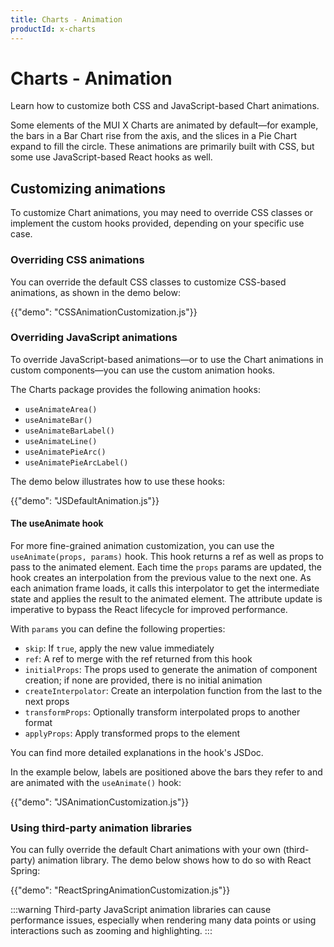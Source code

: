 ```yaml
---
title: Charts - Animation
productId: x-charts
---
```


# Charts - Animation

<p class="description">Learn how to customize both CSS and JavaScript-based Chart animations.</p>

Some elements of the MUI X Charts are animated by default—for example, the bars in a Bar Chart rise from the axis, and the slices in a Pie Chart expand to fill the circle.
These animations are primarily built with CSS, but some use JavaScript-based React hooks as well.

## Customizing animations

To customize Chart animations, you may need to override CSS classes or implement the custom hooks provided, depending on your specific use case.

### Overriding CSS animations

You can override the default CSS classes to customize CSS-based animations, as shown in the demo below:

{{"demo": "CSSAnimationCustomization.js"}}

### Overriding JavaScript animations

To override JavaScript-based animations—or to use the Chart animations in custom components—you can use the custom animation hooks.

The Charts package provides the following animation hooks:

- `useAnimateArea()`
- `useAnimateBar()`
- `useAnimateBarLabel()`
- `useAnimateLine()`
- `useAnimatePieArc()`
- `useAnimatePieArcLabel()`

The demo below illustrates how to use these hooks:

{{"demo": "JSDefaultAnimation.js"}}

#### The useAnimate hook

For more fine-grained animation customization, you can use the `useAnimate(props, params)` hook.
This hook returns a ref as well as props to pass to the animated element.
Each time the `props` params are updated, the hook creates an interpolation from the previous value to the next one.
As each animation frame loads, it calls this interpolator to get the intermediate state and applies the result to the animated element.
The attribute update is imperative to bypass the React lifecycle for improved performance.

With `params` you can define the following properties:

- `skip`: If `true`, apply the new value immediately
- `ref`: A ref to merge with the ref returned from this hook
- `initialProps`: The props used to generate the animation of component creation; if none are provided, there is no initial animation
- `createInterpolator`: Create an interpolation function from the last to the next props
- `transformProps`: Optionally transform interpolated props to another format
- `applyProps`: Apply transformed props to the element

You can find more detailed explanations in the hook's JSDoc.

In the example below, labels are positioned above the bars they refer to and are animated with the `useAnimate()` hook:

{{"demo": "JSAnimationCustomization.js"}}

### Using third-party animation libraries

You can fully override the default Chart animations with your own (third-party) animation library.
The demo below shows how to do so with React Spring:

{{"demo": "ReactSpringAnimationCustomization.js"}}

:::warning
Third-party JavaScript animation libraries can cause performance issues, especially when rendering many data points or using interactions such as zooming and highlighting.
:::
